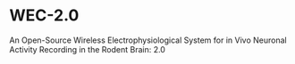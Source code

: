 # WEC-2.0
An Open-Source Wireless Electrophysiological System for in Vivo Neuronal Activity Recording in the Rodent Brain: 2.0
